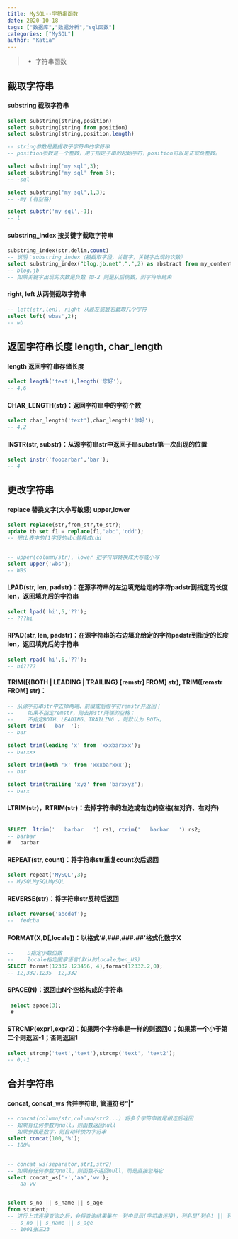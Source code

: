 ```yaml
---
title: MySQL--字符串函数
date: 2020-10-18
tags: ["数据库","数据分析","sql函数"]
categories: ["MySQL"]
author: "Katia"
---
```



> * 字符串函数

<!--more-->
## 截取字符串

#### substring 截取字符串 

```sql
select substring(string,position)
select substring(string from position)
select substring(string,position,length)

-- string参数是要提取子字符串的字符串
-- position参数是一个整数，用于指定子串的起始字符，position可以是正或负整数。

select substring('my sql',3);
select substring('my sql' from 3);
-- -sql 

select substring('my sql',1,3);
-- -my (有空格)

select substr('my sql',-1);
-- l
```


#### substring_index 按关键字截取字符串 
```sql
substring_index(str,delim,count)
-- 说明：substring_index（被截取字段，关键字，关键字出现的次数） 
select substring_index("blog.jb.net",".",2) as abstract from my_content_t 
-- blog.jb 
-- 如果关键字出现的次数是负数 如-2 则是从后倒数，到字符串结束
```

#### right, left 从两侧截取字符串
```sql
-- left(str,len), right 从最左或最右截取几个字符
select left('wbas',2);
-- wb

```


## 返回字符串长度 length, char_length

#### length 返回字符串存储长度
```sql
select length('text'),length('您好');
-- 4,6
```
#### CHAR_LENGTH(str)：返回字符串中的字符个数
```sql
select char_length('text'),char_length('你好');
-- 4,2
```

#### INSTR(str, substr)：从源字符串str中返回子串substr第一次出现的位置
```sql
select instr('foobarbar','bar');
-- 4
```

## 更改字符串
#### replace 替换文字(大小写敏感) upper,lower
```sql
select replace(str,from_str,to_str);
update tb set f1 = replace(f1,'abc','cdd');
-- 把tb表中的f1字段的abc替换成cdd


-- upper(column/str), lower 把字符串转换成大写或小写
select upper('wbs');
-- WBS
```

#### LPAD(str, len, padstr)：在源字符串的左边填充给定的字符padstr到指定的长度len，返回填充后的字符串
```sql
select lpad('hi',5,'??');
-- ???hi            
```

#### RPAD(str, len, padstr)：在源字符串的右边填充给定的字符padstr到指定的长度len，返回填充后的字符串
```sql
select rpad('hi',6,'??');
-- hi????        
```

#### TRIM([{BOTH | LEADING | TRAILING} [remstr] FROM] str), TRIM([remstr FROM] str)：
```sql
-- 从源字符串str中去掉两端、前缀或后缀字符remstr并返回；
-- 　　如果不指定remstr，则去掉str两端的空格；
-- 　　不指定BOTH、LEADING、TRAILING ，则默认为 BOTH。
select trim('  bar  '); 
-- bar

select trim(leading 'x' from 'xxxbarxxx');
-- barxxx

select trim(both 'x' from 'xxxbarxxx');
-- bar

select trim(trailing 'xyz' from 'barxxyz');
-- barx

```

#### LTRIM(str)，RTRIM(str)：去掉字符串的左边或右边的空格(左对齐、右对齐)
```sql 

SELECT  ltrim('   barbar   ') rs1, rtrim('   barbar   ') rs2;
-- barbar   
#   barbar
```

#### REPEAT(str, count)：将字符串str重复count次后返回
```sql 
select repeat('MySQL',3);
-- MySQLMySQLMySQL 
```
#### REVERSE(str)：将字符串str反转后返回
```sql 
select reverse('abcdef');
--  fedcba 
```

#### FORMAT(X,D[,locale])：以格式‘#,###,###.##’格式化数字X
```sql
-- 　　D指定小数位数
-- 　　locale指定国家语言(默认的locale为en_US)
SELECT format(12332.123456, 4),format(12332.2,0);
-- 12,332.1235  12,332   
```


#### SPACE(N)：返回由N个空格构成的字符串
```sql
 select space(3);
 #    
```
#### STRCMP(expr1,expr2)：如果两个字符串是一样的则返回0；如果第一个小于第二个则返回-1；否则返回1
```sql
select strcmp('text','text'),strcmp('text', 'text2');
-- 0,-1

```

## 合并字符串
#### concat, concat_ws 合并字符串, 管道符号“|”
```sql
-- concat(column/str,column/str2...) 将多个字符串首尾相连后返回
-- 如果有任何参数为null，则函数返回null
-- 如果参数是数字，则自动转换为字符串
select concat(100,'%');
-- 100%


-- concat_ws(separator,str1,str2)
-- 如果有任何参数为null，则函数不返回null，而是直接忽略它
select concat_ws('-','aa','vv');
--  aa-vv


select s_no || s_name || s_age
from student;
-- 进行上式连接查询之后，会将查询结果集在一列中显示(字符串连接)，列名是‘列名1 || 列名2 || 列名3’
 -- s_no || s_name || s_age 
 -- 1001张三23  

```







